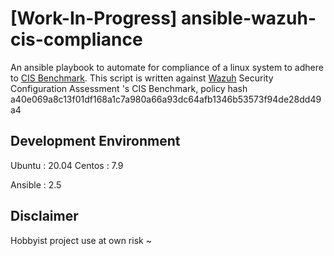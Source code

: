 # [Work-In-Progress] ansible-wazuh-cis-compliance 

An ansible playbook to automate for compliance of a linux system to adhere to [CIS Benchmark](https://docs.microsoft.com/en-us/compliance/regulatory/offering-cis-benchmark).
This script is written against [Wazuh](https://wazuh.com/) Security Configuration Assessment 's CIS Benchmark, policy hash a40e069a8c13f01df168a1c7a980a66a93dc64afb1346b53573f94de28dd49a4

## Development Environment
Ubuntu : 20.04
Centos : 7.9

Ansible : 2.5

## Disclaimer
Hobbyist project use at own risk ~
